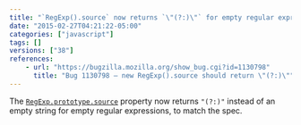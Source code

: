```yaml
---
title: "`RegExp().source` now returns `\"(?:)\"` for empty regular expressions"
date: "2015-02-27T04:21:22-05:00"
categories: ["javascript"]
tags: []
versions: ["38"]
references:
    - url: "https://bugzilla.mozilla.org/show_bug.cgi?id=1130798"
      title: "Bug 1130798 – new RegExp().source should return \"(?:)\""
---
```

The [`RegExp.prototype.source`](https://developer.mozilla.org/docs/Web/JavaScript/Reference/Global_Objects/RegExp/source) property now returns `"(?:)"` instead of an empty string for empty regular expressions, to match the spec.
